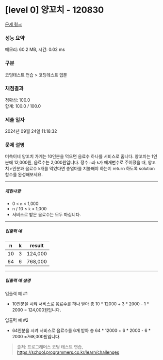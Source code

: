 # [level 0] 양꼬치 - 120830 

[문제 링크](https://school.programmers.co.kr/learn/courses/30/lessons/120830) 

### 성능 요약

메모리: 60.2 MB, 시간: 0.02 ms

### 구분

코딩테스트 연습 > 코딩테스트 입문

### 채점결과

정확성: 100.0<br/>합계: 100.0 / 100.0

### 제출 일자

2024년 09월 24일 11:18:32

### 문제 설명

<p>머쓱이네 양꼬치 가게는 10인분을 먹으면 음료수 하나를 서비스로 줍니다. 양꼬치는 1인분에 12,000원, 음료수는 2,000원입니다. 정수 <code>n</code>과 <code>k</code>가 매개변수로 주어졌을 때, 양꼬치 <code>n</code>인분과 음료수 <code>k</code>개를 먹었다면 총얼마를 지불해야 하는지 return 하도록 solution 함수를 완성해보세요.</p>

<hr>

<h5>제한사항</h5>

<ul>
<li>0 &lt; <code>n</code> &lt; 1,000</li>
<li>n / 10 ≤ <code>k</code> &lt; 1,000</li>
<li>서비스로 받은 음료수는 모두 마십니다.</li>
</ul>

<hr>

<h5>입출력 예</h5>
<table class="table">
        <thead><tr>
<th>n</th>
<th>k</th>
<th>result</th>
</tr>
</thead>
        <tbody><tr>
<td>10</td>
<td>3</td>
<td>124,000</td>
</tr>
<tr>
<td>64</td>
<td>6</td>
<td>768,000</td>
</tr>
</tbody>
      </table>
<hr>

<h5>입출력 예 설명</h5>

<p>입출력 예 #1</p>

<ul>
<li>10인분을 시켜 서비스로 음료수를 하나 받아 총 10 * 12000 + 3 * 2000 - 1 * 2000 = 124,000원입니다.</li>
</ul>

<p>입출력 예 #2</p>

<ul>
<li>64인분을 시켜 서비스로 음료수를 6개 받아 총 64 * 12000 + 6 * 2000 - 6 * 2000 =768,000원입니다.</li>
</ul>


> 출처: 프로그래머스 코딩 테스트 연습, https://school.programmers.co.kr/learn/challenges